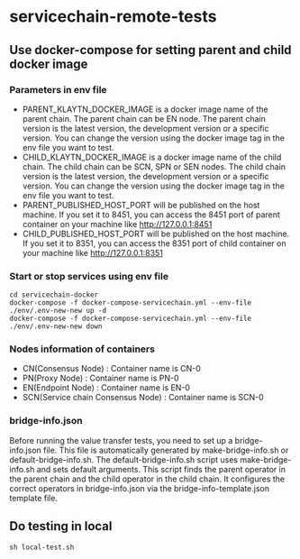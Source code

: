 # servicechain-remote-tests

## Use docker-compose for setting parent and child docker image
### Parameters in env file
- PARENT_KLAYTN_DOCKER_IMAGE is a docker image name of the parent chain. The parent chain can be EN node. The parent chain version is the latest version, the development version or a specific version. You can change the version using the docker image tag in the env file you want to test.
- CHILD_KLAYTN_DOCKER_IMAGE is a docker image name of the child chain. The child chain can be SCN, SPN or SEN nodes. The child chain version is the latest version, the development version or a specific version. You can change the version using the docker image tag in the env file you want to test.
- PARENT_PUBLISHED_HOST_PORT will be published on the host machine. If you set it to 8451, you can access the 8451 port of parent container on your machine like http://127.0.0.1:8451 
- CHILD_PUBLISHED_HOST_PORT will be published on the host machine. If you set it to 8351, you can access the 8351 port of child container on your machine like http://127.0.0.1:8351

### Start or stop services using env file
```shell
cd servicechain-docker
docker-compose -f docker-compose-servicechain.yml --env-file ./env/.env-new-new up -d
docker-compose -f docker-compose-servicechain.yml --env-file ./env/.env-new-new down
```

### Nodes information of containers
- CN(Consensus Node) : Container name is CN-0
- PN(Proxy Node) : Container name is PN-0
- EN(Endpoint Node) : Container name is EN-0
- SCN(Service chain Consensus Node) : Container name is SCN-0

### bridge-info.json
Before running the value transfer tests, you need to set up a bridge-info.json file. 
This file is automatically generated by make-bridge-info.sh or default-bridge-info.sh. The default-bridge-info.sh script uses make-bridge-info.sh and sets default arguments.
This script finds the parent operator in the parent chain and the child operator in the child chain. 
It configures the correct operators in bridge-info.json via the bridge-info-template.json template file.

## Do testing in local
```shell
sh local-test.sh
```